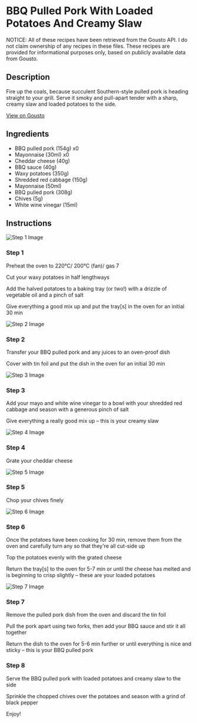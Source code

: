 # BBQ Pulled Pork With Loaded Potatoes And Creamy Slaw

NOTICE: All of these recipes have been retrieved from the Gousto API. I do not claim ownership of any recipes in these files. These recipes are provided for informational purposes only, based on publicly available data from Gousto.

## Description

Fire up the coals, because succulent Southern-style pulled pork is heading straight to your grill. Serve it smoky and pull-apart tender with a sharp, creamy slaw and loaded potatoes to the side.

[View on Gousto](https://www.gousto.co.uk/recipes/cookbook/bbq-pulled-pork-with-loaded-potatoes-and-creamy-slaw)

## Ingredients

- BBQ pulled pork (154g) x0
- Mayonnaise (30ml) x0
- Cheddar cheese (40g)
- BBQ sauce (40g)
- Waxy potatoes (350g)
- Shredded red cabbage (150g)
- Mayonnaise (50ml)
- BBQ pulled pork (308g)
- Chives (5g)
- White wine vinegar (15ml)

## Instructions

![Step 1 Image](https://production-media.gousto.co.uk/cms/recipe-step-image/step-1-1626786162100-x200.jpg)

### Step 1

Preheat the oven to 220°C/ 200°C (fan)/ gas 7

Cut your waxy potatoes in half lengthways

Add the halved potatoes to a baking tray (or two!) with a drizzle of vegetable oil and a pinch of salt

Give everything a good mix up and put the tray[s] in the oven for an initial 30 min

![Step 2 Image](https://production-media.gousto.co.uk/cms/recipe-step-image/step-2-1626786185433-x200.jpg)

### Step 2

Transfer your BBQ pulled pork and any juices to an oven-proof dish

Cover with tin foil and put the dish in the oven for an initial 30 min

![Step 3 Image](https://production-media.gousto.co.uk/cms/recipe-step-image/step-4-1631780222153-x200.jpg)

### Step 3

Add your mayo and white wine vinegar to a bowl with your shredded red cabbage and season with a generous pinch of salt

Give everything a really good mix up – this is your creamy slaw

![Step 4 Image](https://production-media.gousto.co.uk/cms/recipe-step-image/Grated-cheddar-on-a-board-1631780231111-x200.jpg)

### Step 4

Grate your cheddar cheese

![Step 5 Image](https://production-media.gousto.co.uk/cms/recipe-step-image/Chopped-chives-on-board-1631780241682-x200.jpg)

### Step 5

Chop your chives finely

![Step 6 Image](https://production-media.gousto.co.uk/cms/recipe-step-image/step-6-1626786335478-x200.jpg)

### Step 6

Once the potatoes have been cooking for 30 min, remove them from the oven and carefully turn any so that they're all cut-side up

Top the potatoes evenly with the grated cheese

Return the tray[s] to the oven for 5-7 min or until the cheese has melted and is beginning to crisp slightly – these are your loaded potatoes

![Step 7 Image](https://production-media.gousto.co.uk/cms/recipe-step-image/step-7-1626786381118-x200.jpg)

### Step 7

Remove the pulled pork dish from the oven and discard the tin foil

Pull the pork apart using two forks, then add your BBQ sauce and stir it all together

Return the dish to the oven for 5-6 min further or until everything is nice and sticky – this is your BBQ pulled pork

### Step 8

Serve the BBQ pulled pork with loaded potatoes and creamy slaw to the side

Sprinkle the chopped chives over the potatoes and season with a grind of black pepper

Enjoy!

